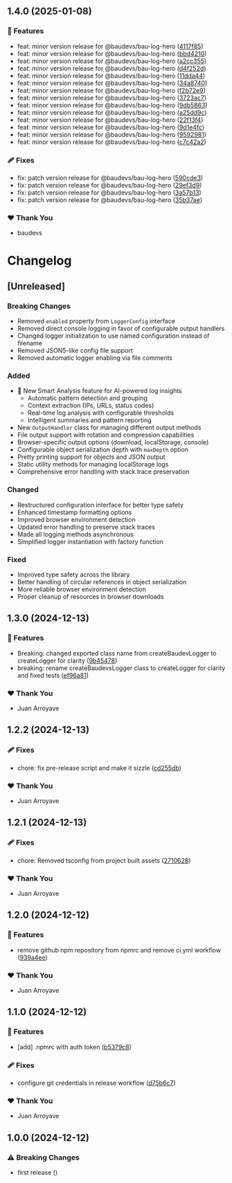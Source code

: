 ## 1.4.0 (2025-01-08)

### 🚀 Features

- feat: minor version release for @baudevs/bau-log-hero ([4117f85](https://github.com/baudevs/baudevs-oss-monorepo/commit/4117f85))
- feat: minor version release for @baudevs/bau-log-hero ([bbd4210](https://github.com/baudevs/baudevs-oss-monorepo/commit/bbd4210))
- feat: minor version release for @baudevs/bau-log-hero ([a2cc355](https://github.com/baudevs/baudevs-oss-monorepo/commit/a2cc355))
- feat: minor version release for @baudevs/bau-log-hero ([d4f252d](https://github.com/baudevs/baudevs-oss-monorepo/commit/d4f252d))
- feat: minor version release for @baudevs/bau-log-hero ([11dda44](https://github.com/baudevs/baudevs-oss-monorepo/commit/11dda44))
- feat: minor version release for @baudevs/bau-log-hero ([34a8740](https://github.com/baudevs/baudevs-oss-monorepo/commit/34a8740))
- feat: minor version release for @baudevs/bau-log-hero ([f2b72e9](https://github.com/baudevs/baudevs-oss-monorepo/commit/f2b72e9))
- feat: minor version release for @baudevs/bau-log-hero ([3723ac7](https://github.com/baudevs/baudevs-oss-monorepo/commit/3723ac7))
- feat: minor version release for @baudevs/bau-log-hero ([9db5863](https://github.com/baudevs/baudevs-oss-monorepo/commit/9db5863))
- feat: minor version release for @baudevs/bau-log-hero ([a25dd9c](https://github.com/baudevs/baudevs-oss-monorepo/commit/a25dd9c))
- feat: minor version release for @baudevs/bau-log-hero ([22f13f4](https://github.com/baudevs/baudevs-oss-monorepo/commit/22f13f4))
- feat: minor version release for @baudevs/bau-log-hero ([9d1e4fc](https://github.com/baudevs/baudevs-oss-monorepo/commit/9d1e4fc))
- feat: minor version release for @baudevs/bau-log-hero ([9592981](https://github.com/baudevs/baudevs-oss-monorepo/commit/9592981))
- feat: minor version release for @baudevs/bau-log-hero ([c7c42a2](https://github.com/baudevs/baudevs-oss-monorepo/commit/c7c42a2))

### 🩹 Fixes

- fix: patch version release for @baudevs/bau-log-hero ([590cde3](https://github.com/baudevs/baudevs-oss-monorepo/commit/590cde3))
- fix: patch version release for @baudevs/bau-log-hero ([29ef3d9](https://github.com/baudevs/baudevs-oss-monorepo/commit/29ef3d9))
- fix: patch version release for @baudevs/bau-log-hero ([3a57b13](https://github.com/baudevs/baudevs-oss-monorepo/commit/3a57b13))
- fix: patch version release for @baudevs/bau-log-hero ([35b37ae](https://github.com/baudevs/baudevs-oss-monorepo/commit/35b37ae))

### ❤️ Thank You

- baudevs

# Changelog

## [Unreleased]

### Breaking Changes

- Removed `enabled` property from `LoggerConfig` interface
- Removed direct console logging in favor of configurable output handlers
- Changed logger initialization to use named configuration instead of filename
- Removed JSON5-like config file support
- Removed automatic logger enabling via file comments

### Added

- 🧠 New Smart Analysis feature for AI-powered log insights
  - Automatic pattern detection and grouping
  - Context extraction (IPs, URLs, status codes)
  - Real-time log analysis with configurable thresholds
  - Intelligent summaries and pattern reporting
- New `OutputHandler` class for managing different output methods
- File output support with rotation and compression capabilities
- Browser-specific output options (download, localStorage, console)
- Configurable object serialization depth with `maxDepth` option
- Pretty printing support for objects and JSON output
- Static utility methods for managing localStorage logs
- Comprehensive error handling with stack trace preservation

### Changed

- Restructured configuration interface for better type safety
- Enhanced timestamp formatting options
- Improved browser environment detection
- Updated error handling to preserve stack traces
- Made all logging methods asynchronous
- Simplified logger instantiation with factory function

### Fixed

- Improved type safety across the library
- Better handling of circular references in object serialization
- More reliable browser environment detection
- Proper cleanup of resources in browser downloads

## 1.3.0 (2024-12-13)

### 🚀 Features

- Breaking: changed exported class name from createBaudevLogger to createLogger for clarity ([9b45478](https://github.com/baudevs/baudevs-oss-monorepo/commit/9b45478))
- breaking: rename createBaudevsLogger class to createLogger for clarity and fixed tests ([ef96a81](https://github.com/baudevs/baudevs-oss-monorepo/commit/ef96a81))

### ❤️ Thank You

- Juan Arroyave

## 1.2.2 (2024-12-13)

### 🩹 Fixes

- chore: fix pre-release script and make it sizzle ([cd255db](https://github.com/baudevs/baudevs-oss-monorepo/commit/cd255db))

### ❤️ Thank You

- Juan Arroyave

## 1.2.1 (2024-12-13)

### 🩹 Fixes

- chore: Removed tsconfig from project built assets ([2710628](https://github.com/baudevs/baudevs-oss-monorepo/commit/2710628))

### ❤️ Thank You

- Juan Arroyave

## 1.2.0 (2024-12-12)

### 🚀 Features

- remove github npm repository from npmrc and remove ci.yml workflow ([939a4ee](https://github.com/baudevs/baudevs-oss-monorepo/commit/939a4ee))

### ❤️ Thank You

- Juan Arroyave

## 1.1.0 (2024-12-12)

### 🚀 Features

- [add] .npmrc with auth token ([b5379c8](https://github.com/baudevs/baudevs-oss-monorepo/commit/b5379c8))

### 🩹 Fixes

- configure git credentials in release workflow ([d75b6c7](https://github.com/baudevs/baudevs-oss-monorepo/commit/d75b6c7))

### ❤️ Thank You

- Juan Arroyave

## 1.0.0 (2024-12-12)

### ⚠️  Breaking Changes

- first release ([](https://github.com/baudevs/baudevs-oss-monorepo/commit/))

